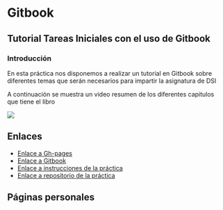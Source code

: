 # Gitbook

## Tutorial Tareas Iniciales con el uso de Gitbook


### Introducción

En esta práctica nos disponemos a realizar un tutorial en Gitbook sobre diferentes temas que serán necesarios
para impartir la asignatura de DSI

A continuación se muestra un video resumen de los diferentes capitulos que tiene el libro

![](../../imagenes/video1.gif)


## Enlaces 

* [Enlace a Gh-pages]()
* [Enlace a Gitbook]()
* [Enlace a instrucciones de la práctica]()
* [Enlace a repositorio de la práctica]()


## Páginas personales






